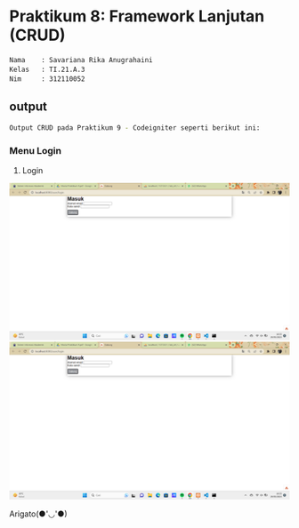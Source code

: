 # Praktikum 8: Framework Lanjutan (CRUD)

```bash
Nama    : Savariana Rika Anugrahaini
Kelas   : TI.21.A.3
Nim     : 312110052
```

## output

```bash
Output CRUD pada Praktikum 9 - Codeigniter seperti berikut ini:
```

### Menu Login

1. Login

![login](images/login.png)
![admin](images/admin.png)

Arigato(●'◡'●)